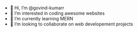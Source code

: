 - 👋 Hi, I’m @govind-kumarr
- 👀 I’m interested in coding awesome websites
- 🌱 I’m currently learning MERN
- 💞️ I’m looking to collaborate on web developement projects

<!---
govind-kumarr/govind-kumarr is a ✨ special ✨ repository because its `README.md` (this file) appears on your GitHub profile.
You can click the Preview link to take a look at your changes.
--->
